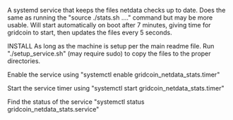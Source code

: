 A systemd service that keeps the files netdata checks up to date. Does the same as running the "source ./stats.sh ...." command but may be more usable. Will start automatically on boot after 7 minutes, giving time for gridcoin to start, then updates the files every 5 seconds.

INSTALL
As long as the machine is setup per the main readme file. Run "./setup_service.sh" (may require sudo) to copy the files to the proper directories.

Enable the service using "systemctl enable gridcoin_netdata_stats.timer"

Start the service timer using "systemctl start gridcoin_netdata_stats.timer"

Find the status of the service "systemctl status gridcoin_netdata_stats.service"
